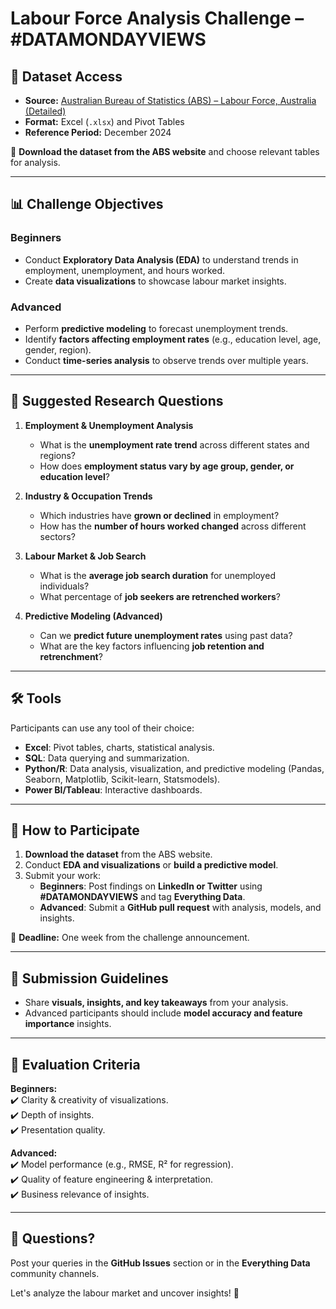 # Labour Force Analysis Challenge – #DATAMONDAYVIEWS

## 📂 Dataset Access  
- **Source:** [Australian Bureau of Statistics (ABS) – Labour Force, Australia (Detailed)](https://www.abs.gov.au/statistics/labour/employment-and-unemployment/labour-force-australia-detailed/latest-release)  
- **Format:** Excel (`.xlsx`) and Pivot Tables  
- **Reference Period:** December 2024  

🔹 **Download the dataset from the ABS website** and choose relevant tables for analysis.

---

## 📊 Challenge Objectives

### Beginners  
- Conduct **Exploratory Data Analysis (EDA)** to understand trends in employment, unemployment, and hours worked.  
- Create **data visualizations** to showcase labour market insights.  

### Advanced  
- Perform **predictive modeling** to forecast unemployment trends.  
- Identify **factors affecting employment rates** (e.g., education level, age, gender, region).  
- Conduct **time-series analysis** to observe trends over multiple years.  

---

## 🎯 Suggested Research Questions  

1. **Employment & Unemployment Analysis**  
   - What is the **unemployment rate trend** across different states and regions?  
   - How does **employment status vary by age group, gender, or education level**?  

2. **Industry & Occupation Trends**  
   - Which industries have **grown or declined** in employment?  
   - How has the **number of hours worked changed** across different sectors?  

3. **Labour Market & Job Search**  
   - What is the **average job search duration** for unemployed individuals?  
   - What percentage of **job seekers are retrenched workers**?  

4. **Predictive Modeling (Advanced)**  
   - Can we **predict future unemployment rates** using past data?  
   - What are the key factors influencing **job retention and retrenchment**?  

---

## 🛠️ Tools  
Participants can use any tool of their choice:  
- **Excel**: Pivot tables, charts, statistical analysis.  
- **SQL**: Data querying and summarization.  
- **Python/R**: Data analysis, visualization, and predictive modeling (Pandas, Seaborn, Matplotlib, Scikit-learn, Statsmodels).  
- **Power BI/Tableau**: Interactive dashboards.  

---

## 📝 How to Participate  

1. **Download the dataset** from the ABS website.  
2. Conduct **EDA and visualizations** or **build a predictive model**.  
3. Submit your work:  
   - **Beginners**: Post findings on **LinkedIn or Twitter** using **#DATAMONDAYVIEWS** and tag **Everything Data**.  
   - **Advanced**: Submit a **GitHub pull request** with analysis, models, and insights.  

🔹 **Deadline:** One week from the challenge announcement.  

---

## 📌 Submission Guidelines  
- Share **visuals, insights, and key takeaways** from your analysis.  
- Advanced participants should include **model accuracy and feature importance** insights.  

---

## 🔎 Evaluation Criteria  

**Beginners:**  
✔️ Clarity & creativity of visualizations.  
✔️ Depth of insights.  
✔️ Presentation quality.  

**Advanced:**  
✔️ Model performance (e.g., RMSE, R² for regression).  
✔️ Quality of feature engineering & interpretation.  
✔️ Business relevance of insights.  

---

## 📧 Questions?  
Post your queries in the **GitHub Issues** section or in the **Everything Data** community channels.  

Let's analyze the labour market and uncover insights! 🚀
